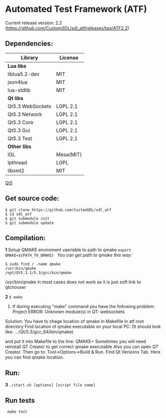 # Automated Test Framework (ATF)
Current release version: 2.2 (https://github.com/CustomSDL/sdl_atf/releases/tag/ATF2.2)

## Dependencies:
Library            | License
------------------ | -------------
**Lua libs**       | 
liblua5.2-dev      | MIT
json4lua           | MIT
lua-stdlib         | MIT
**Qt libs**        | 
Qt5.3 WebSockets   | LGPL 2.1
Qt5.3 Network      | LGPL 2.1
Qt5.3 Core         | LGPL 2.1
Qt5.3 Gui          | LGPL 2.1
Qt5.3 Test         | LGPL 2.1
**Other libs**     | 
lGL                | Mesa(MIT)
lpthread           | LGPL
libxml2            | MIT

[Qt5](https://download.qt.io/archive/qt/5.3/5.3.1/)

## Get source code:
```
$ git clone https://github.com/CustomSDL/sdl_atf
$ cd sdl_atf
$ git submodule init
$ git submodule update
```
## Compilation:
**1**  Setup QMAKE enviroment vaeriable to path to qmake
```export QMAKE=${PATH_TO_QMAKE} ``` 
*You can get path to qmake this way:*
```
$ sudo find / -name qmake
/usr/bin/qmake
/opt/Qt5.3.1/5.3/gcc/bin/qmake
```
/usr/bin/qmake in most cases does not work as it is just soft link to qtchooser

**2**  ```$ make```

 1) If during executing "make" command you have the following problem:
   Project ERROR: Unknown module(s) in QT: websockets

   Solution:
   You have to chage location of qmake in Makefile in atf root directory
   Find location of qmake executable on your local PC:
   (It should look like: .../Qt/5.3/gcc_64/bin/qmake)

   and put it into Makefile to the line:
   QMAKE=<your path to qmake>
   Sometimes you will need reinstall QT Creator to get correct qmake executable
   Also you can open QT Creator. Then go to: Tool->Options->Build & Run. Find Qt Versions Tab.
   Here you can find qmake location.

## Run:
**3**
``` ./start.sh [options] [script file name] ```

## Run tests
``` make test```
